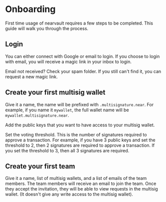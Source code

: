# Onboarding

First time usage of nearvault requires a few steps to be completed. This guide will walk you through the process.

## Login

You can either connect with Google or email to login. If you choose to login with email, you will receive a magic link in your inbox to login.

Email not received? Check your spam folder. If you still can't find it, you can request a new magic link.

## Create your first multisig wallet

Give it a name, the name will be prefixed with `.multisignature.near`. For example, if you name it `mywallet`, the full wallet name will be `mywallet.multisignature.near`.

Add the public keys that you want to have access to your multisig wallet.

Set the voting threshold. This is the number of signatures required to approve a transaction. For example, if you have 3 public keys and set the threshold to 2, then 2 signatures are required to approve a transaction. If you set the threshold to 3, then all 3 signatures are required.

## Create your first team

Give it a name, list of multisig wallets, and a list of emails of the team members. The team members will receive an email to join the team. Once they accept the invitation, they will be able to view requests in the multisig wallet. (It doesn't give any write access to the multisig wallet).
